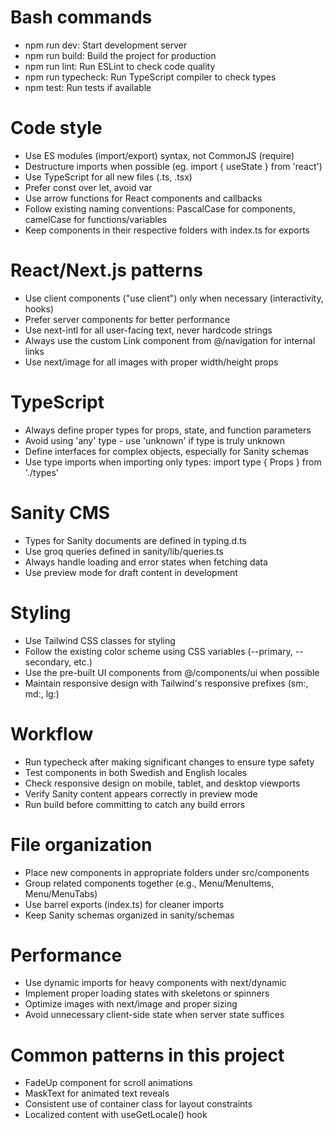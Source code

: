 # Bash commands

- npm run dev: Start development server
- npm run build: Build the project for production
- npm run lint: Run ESLint to check code quality
- npm run typecheck: Run TypeScript compiler to check types
- npm test: Run tests if available

# Code style

- Use ES modules (import/export) syntax, not CommonJS (require)
- Destructure imports when possible (eg. import { useState } from 'react')
- Use TypeScript for all new files (.ts, .tsx)
- Prefer const over let, avoid var
- Use arrow functions for React components and callbacks
- Follow existing naming conventions: PascalCase for components, camelCase for functions/variables
- Keep components in their respective folders with index.ts for exports

# React/Next.js patterns

- Use client components ("use client") only when necessary (interactivity, hooks)
- Prefer server components for better performance
- Use next-intl for all user-facing text, never hardcode strings
- Always use the custom Link component from @/navigation for internal links
- Use next/image for all images with proper width/height props

# TypeScript

- Always define proper types for props, state, and function parameters
- Avoid using 'any' type - use 'unknown' if type is truly unknown
- Define interfaces for complex objects, especially for Sanity schemas
- Use type imports when importing only types: import type { Props } from './types'

# Sanity CMS

- Types for Sanity documents are defined in typing.d.ts
- Use groq queries defined in sanity/lib/queries.ts
- Always handle loading and error states when fetching data
- Use preview mode for draft content in development

# Styling

- Use Tailwind CSS classes for styling
- Follow the existing color scheme using CSS variables (--primary, --secondary, etc.)
- Use the pre-built UI components from @/components/ui when possible
- Maintain responsive design with Tailwind's responsive prefixes (sm:, md:, lg:)

# Workflow

- Run typecheck after making significant changes to ensure type safety
- Test components in both Swedish and English locales
- Check responsive design on mobile, tablet, and desktop viewports
- Verify Sanity content appears correctly in preview mode
- Run build before committing to catch any build errors

# File organization

- Place new components in appropriate folders under src/components
- Group related components together (e.g., Menu/MenuItems, Menu/MenuTabs)
- Use barrel exports (index.ts) for cleaner imports
- Keep Sanity schemas organized in sanity/schemas

# Performance

- Use dynamic imports for heavy components with next/dynamic
- Implement proper loading states with skeletons or spinners
- Optimize images with next/image and proper sizing
- Avoid unnecessary client-side state when server state suffices

# Common patterns in this project

- FadeUp component for scroll animations
- MaskText for animated text reveals
- Consistent use of container class for layout constraints
- Localized content with useGetLocale() hook
